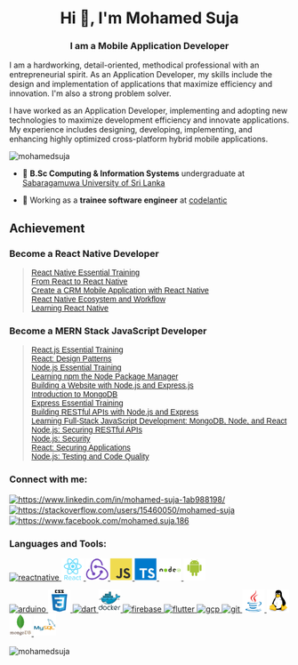 <h1 align="center">Hi 👋, I'm Mohamed Suja</h1>
<h3 align="center">I am a Mobile Application Developer</h3>

<p>
I am a hardworking, detail-oriented, methodical professional with an entrepreneurial spirit. As an Application Developer, my skills include the design and implementation of applications that maximize efficiency and innovation. I'm also a strong problem solver.

I have worked as an Application Developer, implementing and adopting new technologies to maximize development efficiency and innovate applications. My experience includes designing, developing, implementing, and enhancing highly optimized cross-platform hybrid mobile applications.
</p>

<p align="left"> <img src="https://komarev.com/ghpvc/?username=mohamedsuja&label=Profile%20views&color=0e75b6&style=flat" alt="mohamedsuja" /> </p>

- 🏬 **B.Sc Computing & Information Systems** undergraduate at [Sabaragamuwa University of Sri Lanka][uni]

- 🏦 Working as a **trainee software engineer** at [codelantic][off]

## Achievement 

### Become a React Native Developer
 <blockquote align="left" class="badgr-badge" style="font-family: Helvetica, Roboto, &quot;Segoe UI&quot;, Calibri, sans-serif;">
 <div>
 <a href="https://www.linkedin.com/learning/certificates/08945b3665780650eac14742e2f1da4899d5a0a6b9073b05fbe5a6942bada997">
 <span aria-hidden="true">React Native Essential Training</span>
 </a>
 </div>
  <div> 
 <a href="https://www.linkedin.com/learning/certificates/2781dba94a5d9cf3293ddeec681dabcc99aa38dafb7cf7185e59b0ec0a0e20bd">
 <span aria-hidden="true">From React to React Native</span>
 </a>
 </div>
 <div> 
 <a href="https://www.linkedin.com/learning/certificates/11051aed6205be9ed01242bd18a5d65f081d7312ebf60f86cd4b0fd949010c66">
 <span aria-hidden="true">Create a CRM Mobile Application with React Native</span>
 </a>
 </div>
 <div> 
 <a href="https://www.linkedin.com/learning/certificates/ab5f57157cd7f70da1ad1cb26f314bf14aaaca0f6ff8c923064f6741b3623341">
 <span aria-hidden="true">React Native Ecosystem and Workflow</span>
 </a>
 </div>
 <div> 
  <a href="https://www.linkedin.com/learning/certificates/25471577326374a537127a0dd3de3f207efa7f97e90aa9e440959c8cc4903627">
 <span aria-hidden="true">Learning React Native</span>
 </a>
 </div>
</blockquote>

### Become a MERN Stack JavaScript Developer
 <blockquote align="left" class="badgr-badge" style="font-family: Helvetica, Roboto, &quot;Segoe UI&quot;, Calibri, sans-serif;">
 <div>
 <a href="https://www.linkedin.com/learning/certificates/248445e0759b6822f3dc3efcc22c93e2afdd61124df2d0a23f116f426b7f4b2b?trk=share_certificate">
 <span aria-hidden="true">React.js Essential Training</span>
 </a>
 </div>
 
 <div>
 <a href="https://www.linkedin.com/learning/certificates/dcbaf66c597c74f46b267e34b3eba22eea9a77cee5cd0edbd0fd2a0fdf7bc6c0?trk=share_certificate">
 <span aria-hidden="true">React: Design Patterns</span>
 </a>
 </div>
 
 <div>
 <a href="https://www.linkedin.com/learning/certificates/bdcd67d22058678a021e917c969a8e990102182dd079a894247bb2e490c88305?trk=share_certificate">
 <span aria-hidden="true">Node.js Essential Training</span>
 </a>
 </div>
 
 <div>
 <a href="https://www.linkedin.com/learning/certificates/add96dd029827bc40688be8788ae0c2f5e3ef55b1477338b1e797cbcbc190160?trk=share_certificate">
 <span aria-hidden="true">Learning npm the Node Package Manager</span>
 </a>
 </div>
 
 <div>
 <a href="https://www.linkedin.com/learning/certificates/f804685cbac4109cc88c90a1860b3668139ea221516ae32b0ec00ca3e3cbccea?trk=share_certificate">
 <span aria-hidden="true">Building a Website with Node.js and Express.js</span>
 </a>
 </div>
 
 <div>
 <a href="https://www.linkedin.com/learning/certificates/5d4dce3bd6bbe5ff788ce9fbc51de25dea222711048283ee4751627b7b13793a?trk=share_certificate">
 <span aria-hidden="true">Introduction to MongoDB</span>
 </a>
 </div>
 
 <div>
 <a href="https://www.linkedin.com/learning/certificates/92d50b63e865034200dd488c6492cd1d4d661be4f170cf12997d1aa52312fca2?trk=share_certificate">
 <span aria-hidden="true">Express Essential Training</span>
 </a>
 </div>
 
 <div>
 <a href="https://www.linkedin.com/learning/certificates/fb97f0b23aa0e0a9d0379e5719a0b3a53787cc3aac64035121ee8b6c3034e334?trk=share_certificate">
 <span aria-hidden="true">Building RESTful APIs with Node.js and Express</span>
 </a>
 </div>
 
 <div>
 <a href="https://www.linkedin.com/learning/certificates/3eb19c0a0c2553976ca3809e8c555a5d62bffef3af510c930b8d447d0da77b5b?trk=share_certificate">
 <span aria-hidden="true">Learning Full-Stack JavaScript Development: MongoDB, Node, and React</span>
 </a>
 </div>
 
 <div>
 <a href="https://www.linkedin.com/learning/certificates/0718aaee9864e5051161dbcc9acff288717722d93468455ee5c660f4182d4451?trk=share_certificate">
 <span aria-hidden="true">Node.js: Securing RESTful APIs</span>
 </a>
 </div>
 
 <div>
 <a href="https://www.linkedin.com/learning/certificates/dcc51b4bf9c1eb8f16798d096997e35d7592191c8daded713203f953205063c0?trk=share_certificate">
 <span aria-hidden="true">Node.js: Security</span>
 </a>
 </div>
 
 <div>
 <a href="https://www.linkedin.com/learning/certificates/0b8a0049e37f027e83f7f7a6b017706fa8218c016fedab746e54579ff507f4b5?trk=share_certificate">
 <span aria-hidden="true">React: Securing Applications</span>
 </a>
 </div>
 
 <div>
 <a href="https://www.linkedin.com/learning/certificates/0abe1fb546c9fdf7e2aff2b0ca4a47fe2a4c98115cd8c4d1d9969ab1690e299f">
 <span aria-hidden="true">Node.js: Testing and Code Quality</span>
 </a>
 </div>

</blockquote>

<h3 align="left">Connect with me:</h3>
<p align="left">
<a href="https://linkedin.com/in/https://www.linkedin.com/in/mohamed-suja-1ab988198/" target="blank"><img align="center" src="https://raw.githubusercontent.com/rahuldkjain/github-profile-readme-generator/master/src/images/icons/Social/linked-in-alt.svg" alt="https://www.linkedin.com/in/mohamed-suja-1ab988198/" height="30" width="40" /></a>
<a href="https://stackoverflow.com/users/https://stackoverflow.com/users/15460050/mohamed-suja" target="blank"><img align="center" src="https://raw.githubusercontent.com/rahuldkjain/github-profile-readme-generator/master/src/images/icons/Social/stack-overflow.svg" alt="https://stackoverflow.com/users/15460050/mohamed-suja" height="30" width="40" /></a>
<a href="https://fb.com/https://www.facebook.com/mohamed.suja.186" target="blank"><img align="center" src="https://raw.githubusercontent.com/rahuldkjain/github-profile-readme-generator/master/src/images/icons/Social/facebook.svg" alt="https://www.facebook.com/mohamed.suja.186" height="30" width="40" /></a>
</p>

<h3 align="left">Languages and Tools:</h3>

<p align="left">
  
   <a href="https://reactnative.dev/" target="_blank" rel="noreferrer"> <img src="https://reactnative.dev/img/header_logo.svg" alt="reactnative" width="40" height="40"/> </a> <a href="https://reactjs.org/" target="_blank" rel="noreferrer"> <img src="https://raw.githubusercontent.com/devicons/devicon/master/icons/react/react-original-wordmark.svg" alt="react" width="40" height="40"/> </a> <a href="https://redux.js.org" target="_blank" rel="noreferrer"> <img src="https://raw.githubusercontent.com/devicons/devicon/master/icons/redux/redux-original.svg" alt="redux" width="40" height="40"/> 
 <a href="https://developer.mozilla.org/en-US/docs/Web/JavaScript" target="_blank" rel="noreferrer"> <img src="https://raw.githubusercontent.com/devicons/devicon/master/icons/javascript/javascript-original.svg" alt="javascript" width="40" height="40"/> </a> 
 </a> <a href="https://www.typescriptlang.org/" target="_blank" rel="noreferrer"> <img src="https://raw.githubusercontent.com/devicons/devicon/master/icons/typescript/typescript-original.svg" alt="typescript" width="40" height="40"/> </a> 
  <a href="https://nodejs.org" target="_blank" rel="noreferrer"> <img src="https://raw.githubusercontent.com/devicons/devicon/master/icons/nodejs/nodejs-original-wordmark.svg" alt="nodejs" width="40" height="40"/> </a><a href="https://developer.android.com" target="_blank" rel="noreferrer"> <img src="https://raw.githubusercontent.com/devicons/devicon/master/icons/android/android-original-wordmark.svg" alt="android" width="40" height="40"/> </a> 
 
 <a href="https://www.arduino.cc/" target="_blank" rel="noreferrer"> <img src="https://cdn.worldvectorlogo.com/logos/arduino-1.svg" alt="arduino" width="40" height="40"/> </a> <a href="https://www.w3schools.com/css/" target="_blank" rel="noreferrer"> <img src="https://raw.githubusercontent.com/devicons/devicon/master/icons/css3/css3-original-wordmark.svg" alt="css3" width="40" height="40"/> </a> <a href="https://dart.dev" target="_blank" rel="noreferrer"> <img src="https://www.vectorlogo.zone/logos/dartlang/dartlang-icon.svg" alt="dart" width="40" height="40"/> </a> <a href="https://www.docker.com/" target="_blank" rel="noreferrer"> <img src="https://raw.githubusercontent.com/devicons/devicon/master/icons/docker/docker-original-wordmark.svg" alt="docker" width="40" height="40"/> </a> <a href="https://firebase.google.com/" target="_blank" rel="noreferrer"> <img src="https://www.vectorlogo.zone/logos/firebase/firebase-icon.svg" alt="firebase" width="40" height="40"/> </a> <a href="https://flutter.dev" target="_blank" rel="noreferrer"> <img src="https://www.vectorlogo.zone/logos/flutterio/flutterio-icon.svg" alt="flutter" width="40" height="40"/> </a> <a href="https://cloud.google.com" target="_blank" rel="noreferrer"> <img src="https://www.vectorlogo.zone/logos/google_cloud/google_cloud-icon.svg" alt="gcp" width="40" height="40"/> </a> <a href="https://git-scm.com/" target="_blank" rel="noreferrer"> <img src="https://www.vectorlogo.zone/logos/git-scm/git-scm-icon.svg" alt="git" width="40" height="40"/> </a><a href="https://www.java.com" target="_blank" rel="noreferrer"> <img src="https://raw.githubusercontent.com/devicons/devicon/master/icons/java/java-original.svg" alt="java" width="40" height="40"/> </a> <a href="https://www.linux.org/" target="_blank" rel="noreferrer"> <img src="https://raw.githubusercontent.com/devicons/devicon/master/icons/linux/linux-original.svg" alt="linux" width="40" height="40"/> </a> <a href="https://www.mongodb.com/" target="_blank" rel="noreferrer"> <img src="https://raw.githubusercontent.com/devicons/devicon/master/icons/mongodb/mongodb-original-wordmark.svg" alt="mongodb" width="40" height="40"/> </a> <a href="https://www.mysql.com/" target="_blank" rel="noreferrer"> <img src="https://raw.githubusercontent.com/devicons/devicon/master/icons/mysql/mysql-original-wordmark.svg" alt="mysql" width="40" height="40"/> </a>
  
 

</p>


<p>
  <img align="center" src="https://github-readme-stats.vercel.app/api/top-langs?username=mohamedsuja&show_icons=true&locale=en&layout=compact" alt="mohamedsuja" /></p>
  
  
  
  
  [uni]: https://www.sab.ac.lk/
  [off]: https://codelantic.com/
